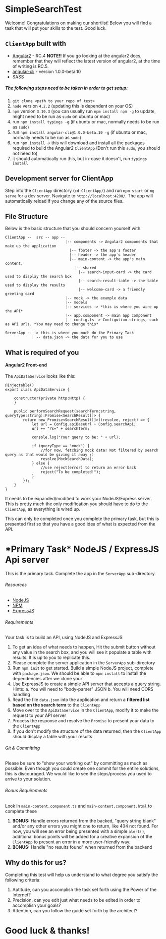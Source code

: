 # SimpleSearchTest

Welcome! Congratulations on making our shortlist! Below you will find a task that will put your skills to the test. Good luck.


## `ClientApp` built with

* [Angular2]() - RC.4 **NOTE!!** If you go looking at the angular2 docs, remember that they will reflect the latest version of angular2, at the time of writing is RC.5.
* [angular-cli](https://github.com/angular/angular-cli) - version 1.0.0-beta.10
* SASS

##### The following steps need to be taken in order to get setup:

1. `git clone <path to your repo of test>`
2. `node` version `4.2.2` (updating this is dependent on your OS)
3. `npm` version `3.10.3` (you can usually run `npm install npm -g` to update, might need to be run as `sudo` on ubuntu or mac)
4. run `npm install typings -g` (if ubuntu or mac, normally needs to be run as `sudo`)
5. run `npm install angular-cli@1.0.0-beta.10 -g` (if ubuntu or mac, normally needs to be run as `sudo`)
6. run `npm install` -> this will download and install all the packages required to build the Angular2 `ClientApp` (Don't run this `sudo`, you should not need to)
7. it should automatically run this, but in-case it doesn't, run `typings install`


## Development server for ClientApp
Step into the `ClientApp` directory (`cd ClientApp/`) and run `npm start` or `ng serve` for a dev server. Navigate to `http://localhost:4200/`. The app will automatically reload if you change any of the source files.

## File Structure

Below is the basic structure that you should concern yourself with.

```
ClientApp --  src -- app --
                           |-- components -> Angular2 components that make up the application
                             |-- footer -> the app's footer
                             |-- header -> the app's header
                             |-- main-content -> the app's main content, 
                               |-- shared
                                 |-- search-input-card -> the card used to display the search box
                                 |-- search-result-table -> the table used to display the results
                                 |-- welcome-card -> a friendly greeting card
                           |-- mock -> the example data
                           |-- models
                           |-- services -> *this is where you wire up the API*
                           |-- app.component -> main app component
                           |-- config.ts -> Configution strings, such as API urls. *You may need to change this*

ServerApp -- -> this is where you much do the Primary Task
            | -- data.json -> the data for you to use
```


## What is required of you

#### Angular2 Front-end

The `ApiDataService` looks like this:
```
@Injectable()
export class ApiDataService {

    constructor(private http:Http) {
    }

    public performSearchRequest(searchTerm:string, queryType:string):Promise<SearchResult[]> {
        return new Promise<SearchResult[]>((resolve, reject) => {
            let url = Config.apiBaseUrl + Config.searchApi;
            url += "?s=" + searchTerm;

            console.log("Your query to be: " + url);

            if (queryType == 'mock') {
                //for now, fetching mock data! Not filtered by search query as that would be giving it away ;)
                resolve(MockSearchData);
            } else {
                //use reject(error) to return an error back
                reject("To be completed!");
            }
        });
    }
}
```

It needs to be expanded/modified to work your NodeJS/Express server. This is pretty much the only modification you should have to do to the `ClientApp`, as everything is wired up.

This can only be completed once you complete the primary task, but this is presented first so that you have a good idea of what is expected from the API.

# \*Primary Task\* NodeJS / ExpressJS Api server

This is the primary task. Complete the app in the `ServerApp` sub-directory.

###### Resources

* [NodeJS](https://nodejs.org/)
* [NPM](https://www.npmjs.com/)
* [ExpressJS](https://expressjs.com)

###### Requirements 

Your task is to build an API, using NodeJS and ExpressJS

1. To get an idea of what needs to happen, Hit the submit button without any value in the search box, and you will see it populate a table with results. It is up to you to replicate this.
2. Please complete the server application in the `ServerApp` sub-directory
3. Run `npm init` to get started. Build a simple NodeJS project, complete with `package.json`. We should be able to `npm install` to install the dependencies after we clone your 
4. Use ExpressJS to create a simple API server that accepts a query string. 
   Hints: a. You will need to "body-parser" JSON
          b. You will need CORS handling
5. Read the file `data.json` into the application and return a **filtered list based on the search term** to the `ClientApp`
6. Move over to the `ApiDataService` in the `ClientApp`, modify it to make the request to your API server
7. Process the response and resolve the `Promise` to present your data to the `ClientApp`
8. If you don't modify the structure of the data returned, then the `ClientApp` should display a table with your results

###### Git & Committing

Please be sure to "show your working out" by committing as much as possible. 
Even though you could create one commit for the entire solutions, this is discouraged. 
We would like to see the steps/process you used to arrive to your solution.

###### Bonus Requirements 

Look in `main-content.component.ts` and `main-content.component.html` to complete these

1. **BONUS:** Handle errors returned from the backed, "query string blank" and/or any other errors you might one to return, like 404 not found. For now, you will see an error being presented with a simple `alert()`, additional bonus points will be added for a creative expansion of the `ClientApp` to present an error in a more user-friendly way.
2. **BONUS:** Handle "no results found" when returned from the backend

## Why do this for us?

Completing this test will help us understand to what degree you satisfy the following criteria:

1. Aptitude, can you accomplish the task set forth using the Power of the Internet?
2. Precision, can you edit just what needs to be edited in order to accomplish your goals?
3. Attention, can you follow the guide set forth by the architect?

# Good luck & thanks!